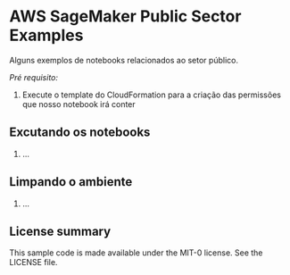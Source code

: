# AWS SageMaker Public Sector Examples
Alguns exemplos de notebooks relacionados ao setor público.

_Pré requisito:_
1. Execute o template do CloudFormation para a criação das permissões que nosso notebook irá conter

## Excutando os notebooks
1. ...


## Limpando o ambiente
1. ...

## License summary
This sample code is made available under the MIT-0 license. See the LICENSE file.
